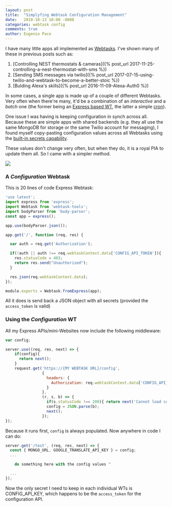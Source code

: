 ```yaml
---
layout: post
title:  "Simplyfing Webtask Configuration Management"
date:   2018-10-13 10:00 -0800
categories: webtask config
comments: true
author: Eugenio Pace
---
```


I have many little apps all implemented as [Webtasks](https://webtask.io). I've shown many of these in previous posts such as:

1. [Controlling NEST thermostats & cameras]({% post_url 2017-11-25-controlling-a-nest-thermostat-with-sms %})
2. [Sending SMS messages via twilio]({% post_url 2017-07-15-using-twilio-and-webtask-to-become-a-better-stoic %})
3. [Bulding Alexa's skills]({% post_url 2016-11-09-Alexa-Auth0 %})

In some cases, a single app is made up of a couple of different Webtasks. Very often when there're many, it'd be a combination of an *interactive* and a *batch* one (the former being an [Express based WT](https://webtask.io/docs/editor/templates), the latter a simple [cron](https://webtask.io/docs/cron)).

One issue I was having is keeping configuration in synch across all. Because these are simple apps with shared backends (e.g. they all use the same MongoDB for storage or the same Twilio account for messaging), I found myself copy-pasting configuration values across all Webtasks using the [built-in secrets capability](https://webtask.io/docs/editor/secrets). 

These values don't change very often, but when they do, it is a royal PIA to update them all. So I came with a simpler method. 

![](https://docs.google.com/drawings/d/e/2PACX-1vTQ0CGlHHFq8i42FzvroksFGbLlXbWTbumqb09rVkeNzigtu_CwxzYmORtOHpj6dzPfZ-cQoG28phYE/pub?w=571&h=326)

### A *Configuration* Webtask

This is 20 lines of code Express Webtask:

```js
'use latest';
import express from 'express';
import Webtask from 'webtask-tools';
import bodyParser from 'body-parser';
const app = express();

app.use(bodyParser.json());

app.get('/', function (req, res) {

  var auth = req.get('Authorization');

  if(!auth || auth !== req.webtaskContext.data['CONFIG_API_TOKEN']){
    res.statusCode = 403;
    return res.send("Unauthorized");
  }

  res.json(req.webtaskContext.data);
});

module.exports = Webtask.fromExpress(app);
```

All it does is send back a JSON object with all secrets (provided the `access_token` is valid)

### Using the *Configuration* WT

All my Express APIs/mini-Websites now include the following middleware:

```js
var config;

server.use((req, res, next) => {
    if(config){
      return next();
    }
    request.get('https://{MY WEBTASK URL}/config',
                {
                  headers: {
                    Authorization: req.webtaskContext.data['CONFIG_API_KEY']
                  }
                },
                (r, s, b) => {
                  if(s.statusCode !== 200){ return next('Cannot load configuration');}
                  config = JSON.parse(b);
                  next();
                });
});
```

Because it runs first, `config` is always populated. Now anywhere in code I can do:

```js
server.get('/test', (req, res, next) => {
  const { MONGO_URL, GOOGLE_TRANSLATE_API_KEY } = config; 
  ...

    do something here with the config values ^

  ...
});
```

Now the only secret I need to keep in each individual WTs is CONFIG_API_KEY, which happens to be the `access_token` for the configuration API.

